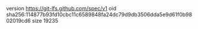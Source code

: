version https://git-lfs.github.com/spec/v1
oid sha256:114877b93fd10cbc11c6589848fa24dc79d9db3506dda5e9d61f0b9802019cd6
size 19235
